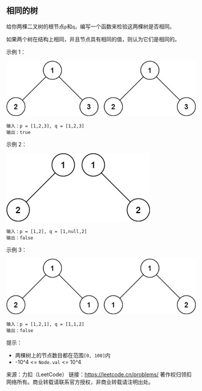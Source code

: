 ## 相同的树

给你两棵二叉树的根节点`p`和`q`，编写一个函数来检验这两棵树是否相同。

如果两个树在结构上相同，并且节点具有相同的值，则认为它们是相同的。


示例 1：

![img.png](../images/100.same-tree.png)
```
输入：p = [1,2,3], q = [1,2,3]
输出：true
```
示例 2：

![img.png](../images/100.same-tree_1.png)
```
输入：p = [1,2], q = [1,null,2]
输出：false
```
示例 3：

![img.png](../images/100.same-tree_2.png)
```
输入：p = [1,2,1], q = [1,1,2]
输出：false
```

提示：

* 两棵树上的节点数目都在范围`[0, 100]`内
* -10^4 <= `Node.val` <= 10^4

来源：力扣（LeetCode）
链接：https://leetcode.cn/problems/
著作权归领扣网络所有。商业转载请联系官方授权，非商业转载请注明出处。